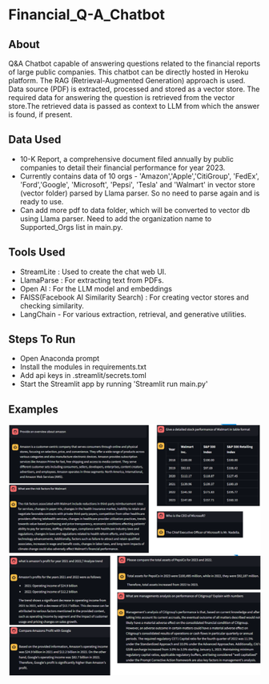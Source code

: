 # Financial_Q-A_Chatbot #

## About ##
Q&A Chatbot capable of answering questions related to the financial reports of large public companies. This chatbot can be directly hosted in Heroku platform.
The RAG (Retrieval-Augmented Generation) approach is used. Data source (PDF) is extracted, processed and stored as a vector store. The required data for answering the question is retrieved from the vector store.The retrieved data is passed as context to LLM from which the answer is found, if present.

## Data Used ##
- 10-K Report, a comprehensive document filed annually by public companies to detail their financial performance for year 2023.
- Currently contains data of 10 orgs - 'Amazon','Apple','CitiGroup', 'FedEx', 'Ford','Google', 'Microsoft', 'Pepsi', 'Tesla' and 'Walmart' in vector store (vector folder) parsed by Llama parser. So no need to parse again and is ready to use.
- Can add more pdf to data folder, which will be converted to vector db using Llama parser. Need to add the organization name to Supported_Orgs list in main.py.

## Tools Used ##
- StreamLite : Used to create the chat web UI.
- LlamaParse :  For extracting text from PDFs.
- Open AI : For the LLM model and embeddings
- FAISS(Facebook AI Similarity Search) : For creating vector stores and checking similarity.
- LangChain - For various extraction, retrieval, and generative utilities.

## Steps To Run ##
- Open Anaconda prompt
- Install the modules in requirements.txt
- Add api keys in .streamlit/secrets.toml
- Start the Streamlit app by running 'Streamlit run main.py'

## Examples ##
![Alt text](example/ex_1.png?raw=true "ex_1")
![Alt text](example/ex_2.png?raw=true "ex_2")
